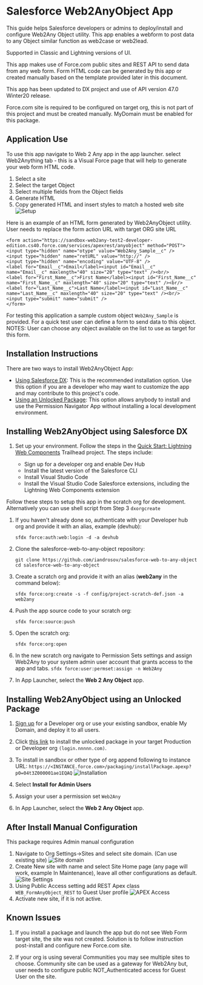 # Salesforce Web2AnyObject App

This guide helps Salesforce developers or admins to deploy/install and configure Web2Any Object utility.
This app enables a webform to post data to any Object similar function as web2case or web2lead.

Supported in Classic and Lightning versions of UI.

This app makes use of Force.com public sites and REST API to send data from any web form. Form HTML code can be generated by this app or created manually based on the template provided later in this document.

This app has been updated to DX project and use of API version 47.0 Winter20 release.

Force.com site is required to be configured on target org, this is not part of this project and must be created manually. MyDomain must be enabled for this package.

## Application Use

To use this app navigate to Web 2 Any app in the app launcher.
select Web2Anything tab - this is a Visual Force page that will help to generate your web form HTML code.

1. Select a site
2. Select the target Object
3. Select multiple fields from the Object fields
4. Generate HTML
5. Copy generated HTML and insert styles to match a hosted web site
![Setup](img/web2any_config.png)

Here is an example of an HTML form generated by Web2AnyObject utility. User needs to replace the form action URL with target ORG site URL

```
<form action="https://sandbox-web2any-test2-developer-edition.cs40.force.com/services/apexrest/anyobject" method="POST">
<input type="hidden" name="otype" value="Web2Any_Sample__c" />
<input type="hidden" name="retURL" value="http://" />
<input type="hidden" name="encoding" value="UTF-8" />
<label for="Email__c">Email</label><input id="Email__c" name="Email__c" maxlength="40" size="20" type="text" /><br/>
<label for="First_Name__c">First Name</label><input id="First_Name__c" name="First_Name__c" maxlength="40" size="20" type="text" /><br/>
<label for="Last_Name__c">Last Name</label><input id="Last_Name__c" name="Last_Name__c" maxlength="40" size="20" type="text" /><br/>
<input type="submit" name="submit" />
</form>

```

For testing this application a sample custom object `Web2Any_Sample` is provided. For a quick test user can define a form to send data to this object.
NOTES: User can choose any object available on the list to use as target for this form.

## Installation Instructions

There are two ways to install Web2AnyObject App:

-   [Using Salesforce DX](#installing-web2anyobject-using-salesforce-dx): This is the recommended installation option. Use this option if you are a developer who may want to customize the app and may contribute to this project's code.
-   [Using an Unlocked Package](#installing-web2anyobject-using-an-unlocked-package): This option allows anybody to install and use the Permission Navigator App without installing a local development environment.

## Installing Web2AnyObject using Salesforce DX

1. Set up your environment. Follow the steps in the [Quick Start: Lightning Web Components](https://trailhead.salesforce.com/content/learn/projects/quick-start-lightning-web-components/) Trailhead project. The steps include:

    - Sign up for a developer org and enable Dev Hub
    - Install the latest version of the Salesforce CLI
    - Install Visual Studio Code
    - Install the Visual Studio Code Salesforce extensions, including the Lightning Web Components extension

Follow these steps to setup this app in the scratch org for development. Alternatively you can use shell script from Step 3 `dxorgcreate`

1. If you haven't already done so, authenticate with your Developer hub org and provide it with an alias, example (devhub):

    ```
    sfdx force:auth:web:login -d -a devhub
    ```

1. Clone the salesforce-web-to-any-object repository:

    ```
    git clone https://github.com/iandrosov/salesforce-web-to-any-object
    cd salesforce-web-to-any-object
    ```

1. Create a scratch org and provide it with an alias (**web2any** in the command below):

    ```
    sfdx force:org:create -s -f config/project-scratch-def.json -a web2any
    ```

1. Push the app source code to your scratch org:

    ```
    sfdx force:source:push
    ```

1. Open the scratch org:

    ```
    sfdx force:org:open
    ```
1. In the new scratch org navigate to Permission Sets settings and assign Web2Any to your system admin user account that grants access to the app and tabs.
`sfdx force:user:permset:assign -n Web2Any`


1. In App Launcher, select the **Web 2 Any Object** app.


## Installing Web2AnyObject using an Unlocked Package

1. [Sign up](https://www.salesforce.com/form/signup/) for a Developer org or use your existing sandbox, enable My Domain, and deploy it to all users.

1. Click [this link](https://login.salesforce.com/packaging/installPackage.apexp?p0=04t3Z000001ae1EQAQ) to install the unlocked package in your target Production or Developer org `(login.nnnnn.com)`.

1. To install in sandbox or other type of org append following to instance URL: `https://<INSTANCE.force.com>/packaging/installPackage.apexp?p0=04t3Z000001ae1EQAQ`
![Installation](img/pkg_install.png)
1. Select **Install for Admin Users**

1. Assign your user a permission set `Web2Any`

1. In App Launcher, select the **Web 2 Any Object** app.

## After Install Manual Configuration

This package requires Admin manual configuration

1. Navigate to Org Settings->Sites and select site domain. (Can use existing site)
![Site domain](img/site_domain1.png)
1. Create New site with name and select Site Home page (any page will work, example In Maintenance), leave all other configurations as default.
![Site Settings](img/site_setup1.png)
1. Using Public Access setting add REST Apex class `WEB_FormAnyObject_REST` to Guest User profile
![APEX Access](img/enable_apex_rest1.png)
1. Activate new site, if it is not active.

## Known Issues

1. If you install a package and launch the app but do not see Web Form target site, the site was not created. Solution is to follow instruction post-install and configure new Force.com site.

2. If your org is using several Communities you may see multiple sites to choose. Community site can be used as a gateway for Web2Any but, user needs to configure public NOT_Authenticated access for Guest User on the site.


